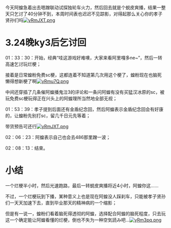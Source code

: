 今天阿蝗急着出去嗯蹭联动试探独轮车火力，然后回去就是个蜕皮爽播，结果一整天只乞讨了40分钟不到，本周时间表也迟迟不见踪影，对得起那么关心你的孝子贤孙们吗[![yRmJXT.png](https://z3.ax1x.com/2021/02/18/yRmJXT.png)](https://imgtu.com/i/yRmJXT)

# 3.24晚ky3后乞讨回

01：33：30：开始，经典“哇这游戏好难噢，大家来看阿里嘎多ne~”，然后一转高速乞讨玩烂梗；

接着是日常蝗粉免费sc梗，这都连着不知道第几次用这个梗了，蝗粉现在也脑死懒得想新梗了啊[![yRmu7Q.png](https://z3.ax1x.com/2021/02/18/yRmu7Q.png)](https://imgtu.com/i/yRmu7Q)

中间还穿插了几条催阿蝗播鬼泣3的评论和一条问阿蝗有没有买猛汉冰原的sc，被玩免费sc梗玩得正在兴头上的阿蝗理所当然地全部无视；

01：53：39：孝子提到后面还有金盾纪念回，然后阿蝗表示金盾纪念回会有好康的，让蝗粉先别打sc，留几千日元先等着；

带货预告可还行[![yRmJXT.png](https://z3.ax1x.com/2021/02/18/yRmJXT.png)](https://imgtu.com/i/yRmJXT)

02：06：23：阿蝗表示自己也会去486那里蹭一波；

02：08：13：结束。

# 小结

一个烂梗半小时，然后光速跑路，最后一转蜕皮爽播将近4小时，阿蝗你这……

不过，一个烂梗玩到下播，某种意义上也是现在阿蝗没人踩刹车，只能被孝子贤孙们一天天加速下去，直到毕业那天的精神病的一个缩影；

但是有一说一，蝗粉们看着脑死得透彻的阿蝗，选择配合阿蝗的脑死程度，只去玩这一个确定能让阿蝗看懂的烂梗，倒也不失为一种空気読み吧…[![yRm3pq.png](https://z3.ax1x.com/2021/02/18/yRm3pq.png)](https://imgtu.com/i/yRm3pq)